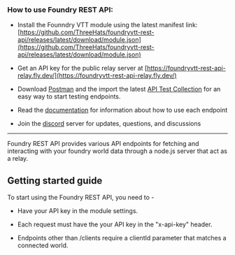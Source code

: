 ### How to use Foundry REST API:

- Install the Founndry VTT module using the latest manifest link: [https://github.com/ThreeHats/foundryvtt-rest-api/releases/latest/download/module.json](https://github.com/ThreeHats/foundryvtt-rest-api/releases/latest/download/module.json)
    
- Get an API key for the public relay server at [https://foundryvtt-rest-api-relay.fly.dev/](https://foundryvtt-rest-api-relay.fly.dev/)
    
- Download [Postman](https://www.postman.com/downloads/) and the import the latest [API Test Collection](https://github.com/ThreeHats/foundryvtt-rest-api-relay/blob/main/Foundry%20REST%20API%20Documentation.postman_collection.json) for an easy way to start testing endpoints.
    
- Read the [documentation](https://github.com/ThreeHats/foundryvtt-rest-api-relay/wiki) for information about how to use each endpoint

- Join the [discord](https://discord.gg/U634xNGRAC) server for updates, questions, and discussions
    

---

Foundry REST API provides various API endpoints for fetching and interacting with your foundry world data through a node.js server that act as a relay.

## **Getting started guide**

To start using the Foundry REST API, you need to -
    
- Have your API key in the module settings.
    
- Each request must have the your API key in the "x-api-key" header.
    
- Endpoints other than /clients require a clientId parameter that matches a connected world.
